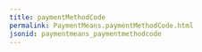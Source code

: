 ```yaml
---
title: paymentMethodCode
permalink: PaymentMeans.paymentMethodCode.html
jsonid: paymentmeans_paymentmethodcode
---
```

